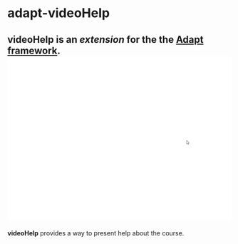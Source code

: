 adapt-videoHelp
=============

**videoHelp** is an *extension* for the the [Adapt framework](https://github.com/adaptlearning/adapt_framework).   
<img src="https://github.com/nachocinalli/adapt-docs/blob/master/assets/videohelp.gif" alt="videoHelp in action"> 
----------------------------  
**videoHelp** provides a way to present help about the course.


